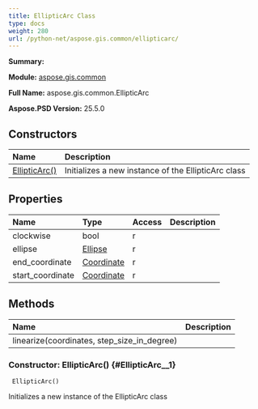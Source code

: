 ```yaml
---
title: EllipticArc Class
type: docs
weight: 280
url: /python-net/aspose.gis.common/ellipticarc/
---
```


**Summary:** 

**Module:** [aspose.gis.common](/psd/python-net/aspose.gis.common/)

**Full Name:** aspose.gis.common.EllipticArc

**Aspose.PSD Version:** 25.5.0

## **Constructors**
| **Name** | **Description** |
| :- | :- |
| [EllipticArc()](#EllipticArc__1) | Initializes a new instance of the EllipticArc class |
## **Properties**
| **Name** | **Type** | **Access** | **Description** |
| :- | :- | :- | :- |
| clockwise | bool | r |    |
| ellipse | [Ellipse](/psd/python-net/aspose.gis.common.formats.mapinfo.graphicalobjects/ellipse) | r |    |
| end_coordinate | [Coordinate](/psd/python-net/aspose.gis.common/coordinate) | r |    |
| start_coordinate | [Coordinate](/psd/python-net/aspose.gis.common/coordinate) | r |    |
## **Methods**
| **Name** | **Description** |
| :- | :- |
| linearize(coordinates, step_size_in_degree) |    |


### Constructor: EllipticArc() {#EllipticArc__1}


```
 EllipticArc() 
```

Initializes a new instance of the EllipticArc class

